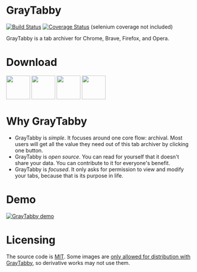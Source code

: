# GrayTabby

[![Build Status](https://travis-ci.com/moribellamy/graytabby.svg?branch=master)](https://travis-ci.com/moribellamy/graytabby)
[![Coverage Status](https://coveralls.io/repos/github/moribellamy/graytabby/badge.svg?branch=master)](https://coveralls.io/github/moribellamy/graytabby?branch=master) (selenium coverage not included)

GrayTabby is a tab archiver for Chrome, Brave, Firefox, and Opera.

# Download
<a href="https://chrome.google.com/webstore/detail/graytabby/oeedlogdblmphdbejckbhgdiohpkiaij" target="_blank"><img src="https://imgur.com/3C4iKO0.png" width="64" height="64"></a>
<a href="https://chrome.google.com/webstore/detail/graytabby/oeedlogdblmphdbejckbhgdiohpkiaij" target="_blank"><img src="https://imgur.com/z8yjLZ2.png" width="64" height="64"></a>
<a href="https://addons.opera.com/en/extensions/details/install-chrome-extensions/" target="_blank"><img src="https://imgur.com/nSJ9htU.png" width="64" height="64"></a>
<a href="https://github.com/moribellamy/graytabby/releases" target="_blank"><img src="https://imgur.com/Dy442GK.png" width="64" height="64"></a>

# Why GrayTabby
* GrayTabby is _simple_. It focuses around one core flow: archival. Most users will get all the value they need out of this tab archiver by clicking one button.
* GrayTabby is _open source_. You can read for yourself that it doesn't share your data. You can contribute to it for everyone's benefit.
* GrayTabby is _focused_. It only asks for permission to view and modify your tabs, because that is its purpose in life.

# Demo
[![GrayTabby demo](https://img.youtube.com/vi/24_mo9sSyjo/0.jpg)](https://youtu.be/24_mo9sSyjo)

# Licensing
The source code is [MIT](LICENSE). Some images are [only allowed for distribution with GrayTabby](assets/img/blobbycat/LICENSE), so derivative works may not use them.
